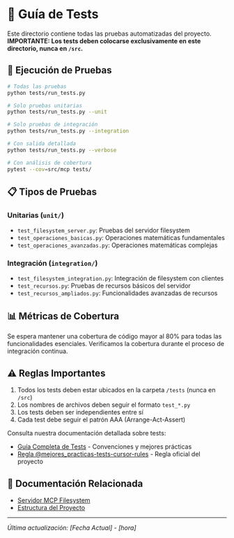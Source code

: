 # 🧪 Guía de Tests

Este directorio contiene todas las pruebas automatizadas del proyecto. **IMPORTANTE: Los tests deben colocarse exclusivamente en este directorio, nunca en `/src`.**

## 🚀 Ejecución de Pruebas

```bash
# Todas las pruebas
python tests/run_tests.py

# Solo pruebas unitarias
python tests/run_tests.py --unit

# Solo pruebas de integración
python tests/run_tests.py --integration

# Con salida detallada
python tests/run_tests.py --verbose

# Con análisis de cobertura
pytest --cov=src/mcp tests/
```

## 📋 Tipos de Pruebas

### Unitarias (`unit/`)
- `test_filesystem_server.py`: Pruebas del servidor filesystem
- `test_operaciones_basicas.py`: Operaciones matemáticas fundamentales
- `test_operaciones_avanzadas.py`: Operaciones matemáticas complejas

### Integración (`integration/`)
- `test_filesystem_integration.py`: Integración de filesystem con clientes
- `test_recursos.py`: Pruebas de recursos básicos del servidor
- `test_recursos_ampliados.py`: Funcionalidades avanzadas de recursos

## 📊 Métricas de Cobertura

Se espera mantener una cobertura de código mayor al 80% para todas las funcionalidades esenciales.
Verificamos la cobertura durante el proceso de integración continua.

## ⚠️ Reglas Importantes

1. Todos los tests deben estar ubicados en la carpeta `/tests` (nunca en `/src`)
2. Los nombres de archivos deben seguir el formato `test_*.py`
3. Los tests deben ser independientes entre sí
4. Cada test debe seguir el patrón AAA (Arrange-Act-Assert)

Consulta nuestra documentación detallada sobre tests:

- [Guía Completa de Tests](./GUIA_TESTS.md) - Convenciones y mejores prácticas
- [Regla @mejores_practicas-tests-cursor-rules](../.cursor/rules/mejores_practicas-tests-cursor-rules.md) - Regla oficial del proyecto

## 🔗 Documentación Relacionada

- [Servidor MCP Filesystem](/docs/mcp/filesystem/README.md)
- [Estructura del Proyecto](/docs/desarrollo/estructura-proyecto.md)

---

_Última actualización: [Fecha Actual] - [hora]_
